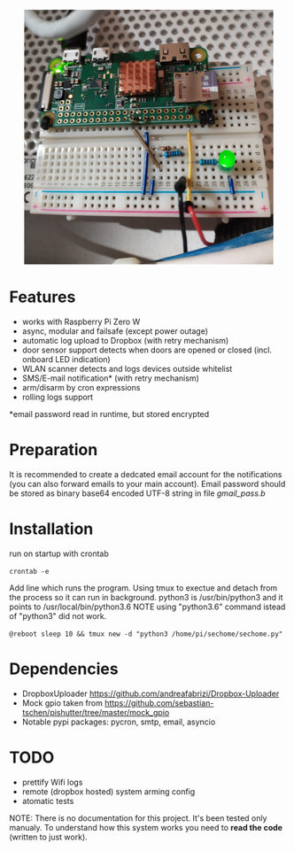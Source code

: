 <p align="center">
  <img src="rpi0w-sechome.jpg" width="450" title="rpi0w wiring">
</p>

# Features
* works with Raspberry Pi Zero W
* async, modular and failsafe (except power outage)
* automatic log upload to Dropbox (with retry mechanism)
* door sensor support detects when doors are opened or closed (incl. onboard LED indication)
* WLAN scanner detects and logs devices outside whitelist
* SMS/E-mail notification\* (with retry mechanism)
* arm/disarm by cron expressions
* rolling logs support

\*email password read in runtime, but stored encrypted

# Preparation
It is recommended to create a dedcated email account for the notifications (you can also forward emails to your main account). Email password should be stored as binary base64 encoded UTF-8 string in file *gmail_pass.b*

# Installation 
run on startup with crontab

``` crontab -e ```

Add line which runs the program. Using tmux to exectue and detach from 
the process so it can run in background.
python3 is /usr/bin/python3 and it points to /usr/local/bin/python3.6
NOTE using "python3.6" command istead of "python3" did not work.

``` @reboot sleep 10 && tmux new -d "python3 /home/pi/sechome/sechome.py" ```

# Dependencies
* DropboxUploader https://github.com/andreafabrizi/Dropbox-Uploader
* Mock gpio taken from https://github.com/sebastian-tschen/pishutter/tree/master/mock_gpio
* Notable pypi packages: pycron, smtp, email, asyncio

# TODO
* prettify Wifi logs
* remote (dropbox hosted) system arming config
* atomatic tests

NOTE:
There is no documentation for this project. It's been tested only manualy. To understand how this system works you need to **read the code** (written to just work).
